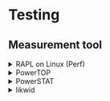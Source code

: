 # Testing

## Measurement tool


<details>
<summary>RAPL on Linux (Perf)</summary>

### RAPL on Linux (Perf)

#### **Description**

> Intel provides RAPL (Running Average Power Level) to provide estimated (and on some systems, actual) power measurements that the user can access. But how good are these measurements really? We set out to instrument some machines to find out. We looked primarily at the DRAM RAPL readings but also report a bit on the RAPL CPU and RAPL GPU measurements. In other words, it provides **estimated energy metrics for the CPU, integrated GPU and DRAM.**

There are four ways to read RAPL results on Linux, but the way used is through the `perf` command, which can be installed by the following commands.

```
sudo apt-get install linux-tools-5.15.0-71-generic
```

- To read RAPL result:
    ```
    sudo perf stat -a -e "power/energy-cores/" /bin/ls
    sudo perf stat -e power/energy-cores/,power/energy-ram/,power/energy-gpu/,power/energy-pkg/,power/energy-psys/ sleep 5
    sudo perf stat -r 5 -e power/energy-cores/ sleep 5 
    ```
    The list of options are as follows:

    ```
    -e, --event <event>   event selector. use 'perf list' to list available events
    -a, --all-cpus        system-wide collection from all CPUs
    -r, --repeat <n>      repeat command and print average + stddev (max: 100)
    ```
    1. The first command records the energy of the cores.
    2. The second command helps to measure the energy consumption of a Linux built-in command, sleep for 5 seconds.
    3. The third command uses the `-r` command-line argument to specify how many times to measure the application

- Available events can be found via:
    ```
    perf list
    ```
    or
    ```
    ls /sys/bus/event_source/devices/power/events/
    ```

#### **RESULTS (ALL AVAILABLE EVENTS):**
```
olverac1@l20-0061:~$ ls /sys/bus/event_source/devices/power/events/
energy-cores        energy-gpu        energy-pkg        energy-psys        energy-ram
energy-cores.scale  energy-gpu.scale  energy-pkg.scale  energy-psys.scale  energy-ram.scale
energy-cores.unit   energy-gpu.unit   energy-pkg.unit   energy-psys.unit   energy-ram.unit
```
```
olverac1@l20-0061:~$ perf list

List of pre-defined events (to be used in -e):

  duration_time                                      [Tool event]

  branch-instructions OR cpu/branch-instructions/    [Kernel PMU event]
  branch-misses OR cpu/branch-misses/                [Kernel PMU event]
  bus-cycles OR cpu/bus-cycles/                      [Kernel PMU event]
  cache-misses OR cpu/cache-misses/                  [Kernel PMU event]
  cache-references OR cpu/cache-references/          [Kernel PMU event]
  cpu-cycles OR cpu/cpu-cycles/                      [Kernel PMU event]
  instructions OR cpu/instructions/                  [Kernel PMU event]
  mem-loads OR cpu/mem-loads/                        [Kernel PMU event]
  mem-stores OR cpu/mem-stores/                      [Kernel PMU event]
  ref-cycles OR cpu/ref-cycles/                      [Kernel PMU event]
  topdown-fetch-bubbles OR cpu/topdown-fetch-bubbles/ [Kernel PMU event]
  topdown-recovery-bubbles OR cpu/topdown-recovery-bubbles/ [Kernel PMU event]
  topdown-slots-issued OR cpu/topdown-slots-issued/  [Kernel PMU event]
  topdown-slots-retired OR cpu/topdown-slots-retired/ [Kernel PMU event]
  topdown-total-slots OR cpu/topdown-total-slots/    [Kernel PMU event]
  cstate_core/c3-residency/                          [Kernel PMU event]
  cstate_core/c6-residency/                          [Kernel PMU event]
  cstate_core/c7-residency/                          [Kernel PMU event]
  cstate_pkg/c10-residency/                          [Kernel PMU event]
  cstate_pkg/c2-residency/                           [Kernel PMU event]
  cstate_pkg/c3-residency/                           [Kernel PMU event]
  cstate_pkg/c6-residency/                           [Kernel PMU event]
  cstate_pkg/c7-residency/                           [Kernel PMU event]
  cstate_pkg/c8-residency/                           [Kernel PMU event]
  cstate_pkg/c9-residency/                           [Kernel PMU event]
  i915/actual-frequency/                             [Kernel PMU event]
  i915/bcs0-busy/                                    [Kernel PMU event]
  i915/bcs0-sema/                                    [Kernel PMU event]
  i915/bcs0-wait/                                    [Kernel PMU event]
  i915/interrupts/                                   [Kernel PMU event]
  i915/rc6-residency/                                [Kernel PMU event]
  i915/rcs0-busy/                                    [Kernel PMU event]
  i915/rcs0-sema/                                    [Kernel PMU event]
  i915/rcs0-wait/                                    [Kernel PMU event]
  i915/requested-frequency/                          [Kernel PMU event]
  i915/software-gt-awake-time/                       [Kernel PMU event]
  i915/vcs0-busy/                                    [Kernel PMU event]
  i915/vcs0-sema/                                    [Kernel PMU event]
  i915/vcs0-wait/                                    [Kernel PMU event]
  i915/vecs0-busy/                                   [Kernel PMU event]
  i915/vecs0-sema/                                   [Kernel PMU event]
  i915/vecs0-wait/                                   [Kernel PMU event]
  intel_bts//                                        [Kernel PMU event]
  intel_pt//                                         [Kernel PMU event]
  msr/aperf/                                         [Kernel PMU event]
  msr/cpu_thermal_margin/                            [Kernel PMU event]
  msr/mperf/                                         [Kernel PMU event]
  msr/pperf/                                         [Kernel PMU event]
  msr/smi/                                           [Kernel PMU event]
  msr/tsc/                                           [Kernel PMU event]
  power/energy-cores/                                [Kernel PMU event]
  power/energy-gpu/                                  [Kernel PMU event]
  power/energy-pkg/                                  [Kernel PMU event]
  power/energy-psys/                                 [Kernel PMU event]
  power/energy-ram/                                  [Kernel PMU event]
  uncore_cbox_0/clockticks/                          [Kernel PMU event]
  uncore_cbox_1/clockticks/                          [Kernel PMU event]
  uncore_cbox_2/clockticks/                          [Kernel PMU event]
  uncore_cbox_3/clockticks/                          [Kernel PMU event]
  uncore_imc/data_reads/                             [Kernel PMU event]
  uncore_imc/data_writes/                            [Kernel PMU event]
  uncore_imc/gt_requests/                            [Kernel PMU event]
  uncore_imc/ia_requests/                            [Kernel PMU event]
  uncore_imc/io_requests/                            [Kernel PMU event]
```

*Source*: 
- [RAPL](https://web.eece.maine.edu/~vweaver/projects/rapl/)
- [Chih's blog](https://blog.chih.me/read-cpu-power-with-RAPL.html)
- [Initial Validation of DRAM and GPU RAPL Power Measurements, 2015](https://web.eece.maine.edu/~vweaver/papers/tech_reports/2015_dram_rapl_tr.pdf)
- [Measuring energy](https://luiscruz.github.io/2021/07/20/measuring-energy.html)
- [DOCUMENTATION](https://perf.wiki.kernel.org/index.php/Tutorial)

#### **SCRIPT TO READ ALL POWER INFORMATION**



</details>


<details>
<summary>PowerTOP</summary>

### [PowerTOP](https://manpages.ubuntu.com/manpages/bionic/man8/powertop.8.html) 

> powertop  is  a  program  that helps to diagnose various issues with power consumption and
       power management.  It also has an interactive mode allowing one to experiment with various
       power  management  settings.   When invoking powertop without arguments powertop starts in
       interactive mode.

</details>


<details>
<summary>PowerSTAT</summary>

### [PowerStat](https://manpages.ubuntu.com/manpages/bionic/man8/powerstat.8.html)

> Powerstat was developed by Colin King and it is the simplest tool I have come across to measure energy consumption on Linux. 
>
> Powerstat  measures the power consumption of a computer that has a battery power source or
       supports the RAPL (Running Average Power Limit) interface.  The output is like vmstat  but
       also  shows  power  consumption statistics.  At the end of a run, powerstat will calculate
       the average, standard deviation, minimum, maximum and geometic mean of the gathered data.
> 
> **NOTE**: Provide only CPU energy consumption in Watts.

In order to install the tool:

```
sudo apt-get install -y powerstat
```

Basic commands:

```
sudo powerstat -R
powerstat 1 300
```

#### **RESULTS (ALL AVAILABLE EVENTS):**

```
olverac1@l20-0061:~/Desktop/thesis/energy_consumption$ sudo powerstat -R
[sudo] password for wa.olverac1: 
Running for 60.0 seconds (60 samples at 1.0 second intervals).
Power measurements will start in 0 seconds time.

  Time    User  Nice   Sys  Idle    IO  Run Ctxt/s  IRQ/s Fork Exec Exit  Watts
15:34:26   1.6   0.0   0.6  97.7   0.0    1    710    543    0    0    0   5.06 
15:34:27   0.9   0.0   0.4  98.6   0.1    1    967    558    1    0    1   5.05 
15:34:28   0.8   0.0   0.5  98.6   0.1    1    686    480    1    0    0   4.87 
15:34:29   0.8   0.0   0.4  98.9   0.0    1    596    367    0    0    0   4.91 
15:34:30   1.0   0.0   0.5  98.5   0.0    1    654    415    0    0    0   4.91 
15:34:31   0.5   0.0   0.4  99.1   0.0    1    532    366    0    0    0   4.79 
15:34:32   0.6   0.0   0.4  99.0   0.0    1    679    384    0    0    0   4.79 
15:34:33   0.9   0.0   0.4  98.5   0.3    1    799    533    1    0    1   5.27 
15:34:34   0.6   0.0   0.4  99.0   0.0    1    614    413    0    0    0   4.93 
15:34:35   0.6   0.0   0.3  99.1   0.0    1    647    397    0    0    0   4.76 
15:34:36   0.5   0.0   0.5  99.0   0.0    1    678    397    0    0    0   4.88 
15:34:37   0.8   0.0   0.3  99.0   0.0    2    596    409    0    0    0   4.83 
15:34:38   0.8   0.0   0.4  98.9   0.0    1    627    367    0    0    0   4.81 
15:34:39   1.0   0.0   0.6  98.2   0.1    1   1418    623    1    1    1   5.15 
15:34:40   0.5   0.0   0.3  99.2   0.0    5   1073    480    0    0    0   4.85 
15:34:41   1.3   0.0   0.5  98.1   0.1    1   1252    782    1    0    1   5.23 
15:34:42   0.5   0.0   0.4  99.1   0.0    1    683    442    0    0    0   4.80 
15:34:43   0.8   0.0   0.4  98.9   0.0    1    568    448    0    0    0   4.83 
15:34:44   0.6   0.0   0.3  99.0   0.1    2    632    397    0    0    0   4.87 
15:34:45   0.8   0.0   0.3  99.0   0.0    1    588    438    0    0    0   4.94 
15:34:46   0.8   0.0   0.3  98.9   0.1    1    632    414    0    0    0   5.00 
15:34:47   0.6   0.0   0.4  99.0   0.0    1    597    384    0    0    0   4.79 
15:34:48   6.8   0.0   2.5  89.8   0.9    1   8516   1808    8    0    0   9.08 
15:34:49   0.9   0.0   0.5  98.6   0.0    1    662    463    0    0    0   4.84 
15:34:50   0.8   0.0   0.5  98.7   0.0    1    794    373    0    0    0   4.82 
15:34:51   0.6   0.0   0.8  98.1   0.5    1   1279    569    3    0    3   5.05 
15:34:52   0.5   0.0   0.3  99.2   0.0    1    717    430    0    0    0   4.80 
15:34:53   0.9   0.0   0.4  98.7   0.0    1    621    357    0    0    0   4.78 
15:34:54   0.8   0.0   0.3  99.0   0.0    1    604    402    0    0    0   4.99 
15:34:55   0.6   0.0   0.4  99.0   0.0    1    695    458    0    0    1   4.84 
15:34:56   0.8   0.0   0.4  98.9   0.0    1    642    414    0    0    0   4.91 
15:34:57   0.8   0.0   0.4  98.9   0.0    1    666    426    0    0    1   4.82 
15:34:58   1.4   0.0   0.4  97.9   0.4    1    995    553    0    0    0   5.28 
  Time    User  Nice   Sys  Idle    IO  Run Ctxt/s  IRQ/s Fork Exec Exit  Watts
15:34:59   0.6   0.0   0.6  98.7   0.0    1    598    409    0    0    0   4.78 
15:35:00   0.6   0.0   0.3  99.1   0.0    1    711    472    0    0    0   4.85 
15:35:01   0.8   0.0   0.5  98.6   0.1    1    789    493    0    0    1   5.00 
15:35:02   1.9   0.0   0.5  97.5   0.1    1   1009    461    0    0    0   5.33 
15:35:03   1.6   0.0   0.9  97.4   0.1    1   1758    728    1    0    9   5.32 
15:35:04   0.4   0.0   0.3  99.4   0.0    1    605    406    0    0    0   4.79 
15:35:05   1.0   0.0   0.4  98.6   0.0    1   1126    453    0    0    0   4.88 
15:35:06   0.9   0.0   0.5  98.6   0.0    2    580    411    0    0    0   4.87 
15:35:07   0.4   0.0   0.1  99.5   0.0    1    619    439    0    0    0   4.80 
15:35:08   1.4   0.0   1.1  97.5   0.0    1   1155    555    0    0    0   5.19 
15:35:09   0.5   0.0   0.3  99.1   0.1    1    558    410    0    0    0   5.02 
15:35:10   1.0   0.0   0.1  98.9   0.0    1    654    381    0    0    0   4.85 
15:35:11   0.6   0.0   0.4  99.0   0.0    1    865    461    0    0    0   4.94 
15:35:12   0.5   0.0   0.3  99.2   0.0    1    659    430    0    0    0   4.84 
15:35:13   0.9   0.0   0.5  98.6   0.0    1    509    390    0    0    0   4.92 
15:35:14   0.9   0.0   0.3  98.9   0.0    1    577    358    0    0    0   4.85 
15:35:15   0.6   0.0   0.3  98.9   0.3    1    591    415    0    0    0   4.97 
15:35:16   0.6   0.0   0.1  99.2   0.0    1    565    372    0    0    0   4.78 
15:35:17   0.5   0.0   0.4  99.1   0.0    1    753    434    0    0    0   4.98 
15:35:18   1.1   0.0   0.4  97.9   0.6    1   1061    571    0    0    0   5.29 
15:35:19   0.5   0.0   0.5  99.0   0.0    1    511    394    0    0    0   4.77 
15:35:20   0.5   0.0   0.1  99.4   0.0    1    766    419    0    0    0   4.88 
15:35:21   0.9   0.0   0.4  98.7   0.0    2    573    387    0    0    0   4.85 
15:35:22   0.9   0.0   0.3  98.9   0.0    1    633    391    0    0    0   4.82 
15:35:23   0.5   0.0   0.4  99.1   0.0    1    631    402    0    0    0   4.84 
15:35:24   3.6   0.0   1.4  95.0   0.0    1   2060    739    0    0    0   5.31 
15:35:25   5.3   0.0   2.5  92.0   0.1    1   4659   1611    0    0    0   5.91 
-------- ----- ----- ----- ----- ----- ---- ------ ------ ---- ---- ---- ------ 
 Average   1.0   0.0   0.5  98.4   0.1  1.1  966.6  494.7  0.3  0.0  0.3   5.02 
 GeoMean   0.8   0.0   0.4  98.4   0.0  1.1  787.4  465.5  0.0  0.0  0.0   5.00 
  StdDev   1.1   0.0   0.4   1.6   0.2  0.6 1139.8  243.7  1.1  0.1  1.2   0.57 
-------- ----- ----- ----- ----- ----- ---- ------ ------ ---- ---- ---- ------ 
 Minimum   0.4   0.0   0.1  89.8   0.0  1.0  509.0  357.0  0.0  0.0  0.0   4.76 
 Maximum   6.8   0.0   2.5  99.5   0.9  5.0 8516.0 1808.0  8.0  1.0  9.0   9.08 
-------- ----- ----- ----- ----- ----- ---- ------ ------ ---- ---- ---- ------ 
Summary:
CPU:   5.02 Watts on average with standard deviation 0.57  
Note: power read from RAPL domains: package-0, uncore, package-0, dram, core, dram, psys.
These readings do not cover all the hardware in this device.

```

</details>

<details>
<summary>likwid</summary>

### Likwid

The following commands are to install:

```
git clone https://github.com/RRZE-HPC/likwid.git
cd likwid
make
sudo make install
```

Some examples using the command:

```
olverac1@l20-0061:~/Desktop/thesis/likwid$ likwid-powermeter sleep 15
--------------------------------------------------------------------------------
CPU name:	Intel(R) Core(TM) i5-8365U CPU @ 1.60GHz
CPU type:	Intel Kabylake processor
CPU clock:	1.90 GHz
--------------------------------------------------------------------------------
--------------------------------------------------------------------------------
Runtime: 16.0891 s
Measure for socket 0 on CPU 0
Domain PKG:
Energy consumed: 33.4855 Joules
Power consumed: 2.08126 Watt
Domain PP0:
Energy consumed: 2.47858 Joules
Power consumed: 0.154054 Watt
Domain PP1:
Energy consumed: 0.0716553 Joules
Power consumed: 0.00445367 Watt
Domain DRAM:
Energy consumed: 5.04352 Joules
Power consumed: 0.313475 Watt
Domain PLATFORM:
Energy consumed: 151.709 Joules
Power consumed: 9.42933 Watt
--------------------------------------------------------------------------------

```



</details>